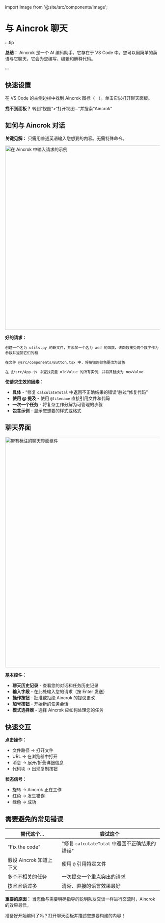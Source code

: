 import Image from '@site/src/components/Image';

# 与 Aincrok 聊天

:::tip

**总结：** Aincrok 是一个 AI 编码助手，它存在于 VS Code 中。您可以用简单的英语与它聊天，它会为您编写、编辑和解释代码。

:::

## 快速设置

在 VS Code 的主侧边栏中找到 Aincrok 图标（<img src="/img/aincrok-icon.svg" width="12" />）。单击它以打开聊天面板。

**找不到面板？** 转到“视图”>“打开视图...”并搜索“Aincrok”

## 如何与 Aincrok 对话

**关键见解：** 只需用普通英语输入您想要的内容。无需特殊命令。

<Image src="/img/typing-your-requests/typing-your-requests.png" alt="在 Aincrok 中输入请求的示例" width="600" />

**好的请求：**

```
创建一个名为 utils.py 的新文件，并添加一个名为 add 的函数，该函数接受两个数字作为参数并返回它们的和
```

```
在文件 @src/components/Button.tsx 中，将按钮的颜色更改为蓝色
```

```
在 @/src/App.js 中查找变量 oldValue 的所有实例，并将其替换为 newValue
```

**使请求生效的因素：**

- **具体** - “修复 `calculateTotal` 中返回不正确结果的错误”胜过“修复代码”
- **使用 @ 提及** - 使用 `@filename` 直接引用文件和代码
- **一次一个任务** - 将复杂工作分解为可管理的步骤
- **包含示例** - 显示您想要的样式或格式

## 聊天界面

<Image 
    src="/img/the-chat-interface/the-chat-interface-1.png" 
    alt="带有标注的聊天界面组件" width="750" 
    caption="您需要的一切都在这里"
/>

**基本控件：**

- **聊天历史记录** - 查看您的对话和任务历史记录
- **输入字段** - 在此处输入您的请求（按 Enter 发送）
- **操作按钮** - 批准或拒绝 Aincrok 的提议更改
- **加号按钮** - 开始新的任务会话
- **模式选择器** - 选择 Aincrok 应如何处理您的任务

## 快速交互

**点击操作：**

- 文件路径 → 打开文件
- URL → 在浏览器中打开
- 消息 → 展开/折叠详细信息
- 代码块 → 出现复制按钮

**状态信号：**

- 旋转 → Aincrok 正在工作
- 红色 → 发生错误
- 绿色 → 成功

## 需要避免的常见错误

| 替代这个...             | 尝试这个                                       |
| ----------------------- | ---------------------------------------------- |
| "Fix the code"          | "修复 `calculateTotal` 中返回不正确结果的错误" |
| 假设 Aincrok 知道上下文 | 使用 `@` 引用特定文件                          |
| 多个不相关的任务        | 一次提交一个重点突出的请求                     |
| 技术术语过多            | 清晰、直接的语言效果最好                       |

**重要的原因：** 当您像与需要明确指导的聪明队友交谈一样进行交流时，Aincrok 的效果最佳。

准备好开始编码了吗？打开聊天面板并描述您想要构建的内容！
